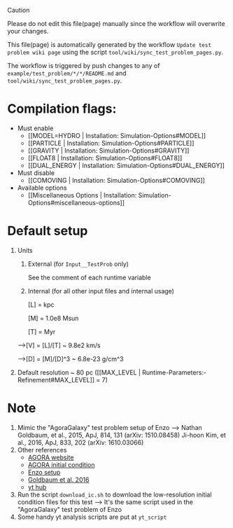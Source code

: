 > [!CAUTION]
> Please do not edit this file(page) manually since the workflow will overwrite your changes.
> 
> This file(page) is automatically generated by the workflow `Update test problem wiki page` using the script `tool/wiki/sync_test_problem_pages.py`.
> 
> The workflow is triggered by push changes to any of `example/test_problem/*/*/README.md` and `tool/wiki/sync_test_problem_pages.py`.


# Compilation flags:
- Must enable
   - [[MODEL=HYDRO | Installation: Simulation-Options#MODEL]]
   - [[PARTICLE | Installation: Simulation-Options#PARTICLE]]
   - [[GRAVITY | Installation: Simulation-Options#GRAVITY]]
   - [[FLOAT8 | Installation: Simulation-Options#FLOAT8]]
   - [[DUAL_ENERGY | Installation: Simulation-Options#DUAL_ENERGY]]
- Must disable
   - [[COMOVING | Installation: Simulation-Options#COMOVING]]
- Available options
   - [[Miscellaneous Options | Installation: Simulation-Options#miscellaneous-options]]


# Default setup
1. Units
   1. External (for `Input__TestProb` only)

      See the comment of each runtime variable

   2. Internal (for all other input files and internal usage)

       [L] = kpc

       [M] = 1.0e8 Msun

       [T] = Myr

    -->[V] = [L]/[T] ~ 9.8e2 km/s

    -->[D] = [M]/[D]^3 ~ 6.8e-23 g/cm^3

2. Default resolution ~ 80 pc ([[MAX_LEVEL | Runtime-Parameters:-Refinement#MAX_LEVEL]] = 7)


# Note
1. Mimic the "AgoraGalaxy" test problem setup of Enzo
   --> Nathan Goldbaum, et al., 2015, ApJ, 814, 131 (arXiv: 1510.08458)
       Ji-hoon Kim, et al., 2016, ApJ, 833, 202 (arXiv: 1610.03066)
2. Other references
   - [AGORA website](https://sites.google.com/site/santacruzcomparisonproject/)
   - [AGORA initial condition](http://goo.gl/8JzbIJ)
   - [Enzo setup](https://bitbucket.org/enzo/enzo-dev/src/19f4a44e06f1c386573dc77b3608ba66b64d93bc/run/Hydro/Hydro-3D/AgoraGalaxy/?at=week-of-code)
   - [Goldbaum et al. 2016](https://arxiv.org/abs/1605.00646)
   - [yt hub](https://girder.hub.yt/#collection/5736481ddd9119000164acf1)
3. Run the script `download_ic.sh` to download the low-resolution initial condition files for this test
   --> It's the same script used in the "AgoraGalaxy" test problem of Enzo
4. Some handy yt analysis scripts are put at `yt_script`
